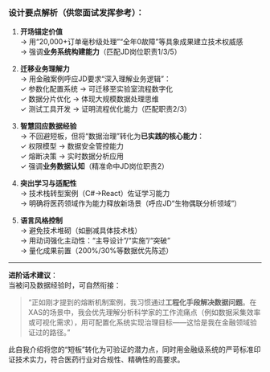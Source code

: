 ### 设计要点解析（供您面试发挥参考）：
1. **开场锚定价值**  
   → 用“20,000+订单毫秒级处理”“全年0故障”等具象成果建立技术权威感  
   → 强调**业务系统构建能力**（匹配JD岗位职责1/3/5）

2. **迁移业务理解力**  
   → 用金融案例呼应JD要求“深入理解业务逻辑”：  
   ✓ 参数化配置系统 → 可迁移至实验室流程数字化  
   ✓ 数据分片优化 → 体现大规模数据处理思维  
   ✓ 测试工具开发 → 证明流程优化能力（匹配职责2/3）

3. **智慧回应数据经验**  
   → 不回避短板，但将“数据治理”转化为**已实践的核心能力**：  
   ✓ 权限模型 → 数据安全管控能力  
   ✓ 熔断决策 → 实时数据分析应用  
   ✓ 强调**业务数据认知**（精准命中JD岗位职责2）

4. **突出学习与适配性**  
   → 技术栈转型案例（C#→React）佐证学习能力  
   → 明确将医药领域作为能力释放新场景（呼应JD“生物偶联分析领域”）

5. **语言风格控制**  
   → 避免技术堆砌（如删减具体技术栈）  
   → 用动词强化主动性：“主导设计”/“实施”/“突破”  
   → 量化成果前置（200%/30%等数据优先陈述）

---

**进阶话术建议**：  
当被问及数据经验时，可自然衔接：  
> “正如刚才提到的熔断机制案例，我习惯通过**工程化手段解决数据问题**。在XAS的场景中，我会优先理解分析科学家的工作流痛点（例如数据采集效率或可视化需求），用可配置化系统实现治理目标——这恰是我在金融领域验证过的路径。”

此自我介绍将您的“短板”转化为可验证的潜力点，同时用金融级系统的严苛标准印证技术实力，符合医药行业对合规性、精确性的高要求。